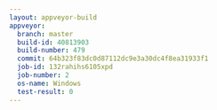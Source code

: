 ```yaml
---
layout: appveyor-build
appveyor:
  branch: master
  build-id: 40813903
  build-number: 479
  commit: 64b323f83dc0d87112dc9e3a30dc4f8ea31933f1
  job-id: 132rahihs6105xpd
  job-number: 2
  os-name: Windows
  test-result: 0
---
```

